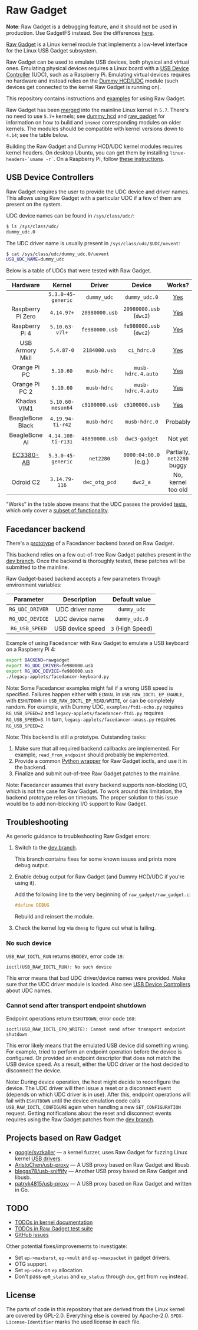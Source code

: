 Raw Gadget
==========

__Note__: Raw Gadget is a debugging feature, and it should not be used in production. Use GadgetFS instead. See the differences [here](https://git.kernel.org/pub/scm/linux/kernel/git/torvalds/linux.git/tree/Documentation/usb/raw-gadget.rst).

[Raw Gadget](https://git.kernel.org/pub/scm/linux/kernel/git/torvalds/linux.git/tree/Documentation/usb/raw-gadget.rst) is a Linux kernel module that implements a low-level interface for the Linux USB Gadget subsystem.

Raw Gadget can be used to emulate USB devices, both physical and virtual ones.
Emulating physical devices requires a Linux board with a [USB Device Controller](/README.md#usb-device-controllers) (UDC), such as a Raspberry Pi.
Emulating virtual devices requires no hardware and instead relies on the [Dummy HCD/UDC](/dummy_hcd) module (such devices get connected to the kernel Raw Gadget is running on).

This repository contains instructions and [examples](/examples) for using Raw Gadget.

Raw Gadget has been [merged](https://git.kernel.org/pub/scm/linux/kernel/git/torvalds/linux.git/commit/?id=f2c2e717642c66f7fe7e5dd69b2e8ff5849f4d10) into the mainline Linux kernel in `5.7`.
There's no need to use `5.7+` kernels; see [dummy_hcd](/dummy_hcd) and [raw_gadget](/raw_gadget) for information on how to build and `insmod` corresponding modules on older kernels.
The modules should be compatible with kernel versions down to `4.14`; see the table below.

Building the Raw Gadget and Dummy HCD/UDC kernel modules requires kernel headers.
On desktop Ubuntu, you can get them by installing `` linux-headers-`uname -r` ``.
On a Raspberry Pi, follow [these instructions](https://github.com/notro/rpi-source/wiki).


## USB Device Controllers

Raw Gadget requires the user to provide the UDC device and driver names.
This allows using Raw Gadget with a particular UDC if a few of them are present on the system.

UDC device names can be found in `/sys/class/udc/`:

``` bash
$ ls /sys/class/udc/
dummy_udc.0
```

The UDC driver name is usually present in `/sys/class/udc/$UDC/uevent`:

``` bash
$ cat /sys/class/udc/dummy_udc.0/uevent
USB_UDC_NAME=dummy_udc
```

Below is a table of UDCs that were tested with Raw Gadget.

| Hardware | Kernel | Driver | Device | Works? |
| :---: | :---: | :---: | :---: | :---: |
| | `5.3.0-45-generic` | `dummy_udc` | `dummy_udc.0` | [Yes](/tests#dummy-udc) |
| Raspberry Pi Zero | `4.14.97+` | `20980000.usb` | `20980000.usb` (`dwc2`) | [Yes](/tests#raspberry-pi-zero) |
| Raspberry Pi 4 | `5.10.63-v7l+` | `fe980000.usb` | `fe980000.usb` (`dwc2`) | [Yes](/tests#raspberry-pi-4) |
| USB Armory MkII | `5.4.87-0` | `2184000.usb` | `ci_hdrc.0` | [Yes](/tests#usb-armory-mkii) |
| Orange Pi PC | `5.10.60` | `musb-hdrc` | `musb-hdrc.4.auto` | [Yes](/tests#orange-pi-pc) |
| Orange Pi PC 2 | `5.10.60` | `musb-hdrc` | `musb-hdrc.4.auto` | [Yes](/tests#orange-pi-pc-2) |
| Khadas VIM1 | `5.10.60-meson64` | `c9100000.usb` | `c9100000.usb` | [Yes](/tests#khadas-vim1) |
| BeagleBone Black | `4.19.94-ti-r42` | `musb-hdrc` | `musb-hdrc.0` | Probably |
| BeagleBone AI | `4.14.108-ti-r131` | `48890000.usb` | `dwc3-gadget` | Not yet |
| [EC3380-AB](http://www.hwtools.net/Adapter/EC3380-AB.html) | `5.3.0-45-generic` | `net2280` | `0000:04:00.0` (e.g.) | Partially,<br />`net2280` buggy |
| Odroid C2 | `3.14.79-116` | `dwc_otg_pcd` | `dwc2_a` | No, kernel too old |

"Works" in the table above means that the UDC passes the provided [tests](/tests), which only cover a [subset of functionality](/tests#todo).


## Facedancer backend

There's a [prototype](https://github.com/xairy/Facedancer/tree/rawgadget) of a Facedancer backend based on Raw Gadget.

This backend relies on a few out-of-tree Raw Gadget patches present in the [dev branch](https://github.com/xairy/raw-gadget/tree/dev).
Once the backend is thoroughly tested, these patches will be submitted to the mainline.

Raw Gadget-based backend accepts a few parameters through environment variables:

| Parameter | Description | Default value |
| :---: | :---: | :---: |
| `RG_UDC_DRIVER` | UDC driver name | `dummy_udc` |
| `RG_UDC_DEVICE` | UDC device name | `dummy_udc.0` |
| `RG_USB_SPEED` | USB device speed | `3` (High Speed) |

Example of using Facedancer with Raw Gadget to emulate a USB keyboard on a Raspberry Pi 4:

``` bash
export BACKEND=rawgadget
export RG_UDC_DRIVER=fe980000.usb
export RG_UDC_DEVICE=fe980000.usb
./legacy-applets/facedancer-keyboard.py
```

Note: Some Facedancer examples might fail if a wrong USB speed is specified.
Failures happen either with `EINVAL` in `USB_RAW_IOCTL_EP_ENABLE`, with `ESHUTDOWN` in `USB_RAW_IOCTL_EP_READ/WRITE`, or can be completely random.
For example, with Dummy UDC, `examples/ftdi-echo.py` requires `RG_USB_SPEED=2` and `legacy-applets/facedancer-ftdi.py` requires `RG_USB_SPEED=3`.
In turn, `legacy-applets/facedancer-umass.py` requires `RG_USB_SPEED=2`.

Note: This backend is still a prototype.
Outstanding tasks:

1. Make sure that all required backend callbacks are implemented. For example, `read_from_endpoint` should probably be implemented.
2. Provide a common [Python wrapper](#1) for Raw Gadget ioctls, and use it in the backend.
3. Finalize and submit out-of-tree Raw Gadget patches to the mainline.

Note: Facedancer assumes that every backend supports non-blocking I/O, which is not the case for Raw Gadget.
To work around this limitation, the backend prototype relies on timeouts.
The proper solution to this issue would be to add non-blocking I/O support to Raw Gadget.


## Troubleshooting

As generic guidance to troubleshooting Raw Gadget errors:

1. Switch to the [dev branch](https://github.com/xairy/raw-gadget/tree/dev).

    This branch contains fixes for some known issues and prints more debug output.

2. Enable debug output for Raw Gadget (and Dummy HCD/UDC if you're using it).

    Add the following line to the very beginning of `raw_gadget/raw_gadget.c`:

    ``` c
    #define DEBUG
    ```

    Rebuild and reinsert the module.

3. Check the kernel log via `dmesg` to figure out what is failing.


### No such device

`USB_RAW_IOCTL_RUN` returns `ENODEV`, error code `19`:

```
ioctl(USB_RAW_IOCTL_RUN): No such device
```

This error means that bad UDC driver/device names were provided.
Make sure that the UDC driver module is loaded.
Also see [USB Device Controllers](#usb-device-controllers) about UDC names.


### Cannot send after transport endpoint shutdown

Endpoint operations return `ESHUTDOWN`, error code `108`:

```
ioctl(USB_RAW_IOCTL_EP0_WRITE): Cannot send after transport endpoint shutdown
```

This error likely means that the emulated USB device did something wrong.
For example, tried to perform an endpoint operation before the device is configured.
Or provided an endpoint descriptor that does not match the USB device speed.
As a result, either the UDC driver or the host decided to disconnect the device.

Note: During device operation, the host might decide to reconfigure the device.
The UDC driver will then issue a reset or a disconnect event (depends on which UDC driver is in use).
After this, endpoint operations will fail with `ESHUTDOWN` until the device emulation code calls `USB_RAW_IOCTL_CONFIGURE` again when handling a new `SET_CONFIGURATION` request.
Getting notifications about the reset and disconnect events requires using the Raw Gadget patches from the [dev branch](https://github.com/xairy/raw-gadget/tree/dev).


## Projects based on Raw Gadget

* [google/syzkaller](https://github.com/google/syzkaller) — a kernel fuzzer, uses Raw Gadget for fuzzing Linux kernel [USB drivers](https://github.com/google/syzkaller/blob/master/docs/linux/external_fuzzing_usb.md).
* [AristoChen/usb-proxy](https://github.com/AristoChen/usb-proxy) — A USB proxy based on Raw Gadget and libusb.
* [blegas78/usb-sniffify](https://github.com/blegas78/usb-sniffify) — Another USB proxy based on Raw Gadget and libusb.
* [patryk4815/usb-proxy](https://github.com/patryk4815/usb-proxy) — A USB proxy based on Raw Gadget and written in Go.


## TODO

* [TODOs in kernel documentation](https://elixir.bootlin.com/linux/v5.7/source/Documentation/usb/raw-gadget.rst#L74)
* [TODOs in Raw Gadget test suite](/tests#todo)
* [GitHub issues](https://github.com/xairy/raw-gadget/issues)

Other potential fixes/improvements to investigate:

* Set `ep->maxburst`, `ep->mult` and `ep->maxpacket` in gadget drivers.
* OTG support.
* Set `ep->dev` on `ep` allocation.
* Don't pass `ep0_status` and `ep_status` through `dev`, get from `req` instead.


## License

The parts of code in this repository that are derived from the Linux kernel are covered by GPL-2.0. Everything else is covered by Apache-2.0. `SPDX-License-Identifier` marks the used license in each file.
